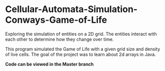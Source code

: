 # Cellular-Automata-Simulation-Conways-Game-of-Life
Exploring the simulation of entities on a 2D grid. The entities interact with each other to determine how they change over time.

This program simulated the Game of Life with a given grid size and density of live cells. The goal of the project was to learn about 2d arrays in Java. 

**Code can be viewed in the Master branch**
